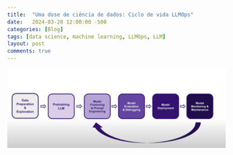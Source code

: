 ```yaml
---
title:  "Uma dose de ciência de dados: Ciclo de vida LLMOps"
date:   2024-03-28 12:00:00 -500
categories: [Blog]
tags: [data science, machine learning, LLMOps, LLM]
layout: post
comments: true
---
```


![png](https://github.com/gallileugenesis/gallileugenesis.github.io/blob/main/post-img/2024-03-28-one-dose-of-data-science/LLMOps_lifecycle.jpeg?raw=true)

